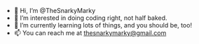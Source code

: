 - 👋 Hi, I’m @TheSnarkyMarky
- 👀 I’m interested in doing coding right, not half baked.
- 🌱 I’m currently learning lots of things, and you should be, too!
- 📫 You can reach me at thesnarkymarky@gmail.com

<!---
TheSnarkyMarky/TheSnarkyMarky is a ✨ special ✨ repository because its `README.md` (this file) appears on your GitHub profile.
You can click the Preview link to take a look at your changes.
--->
